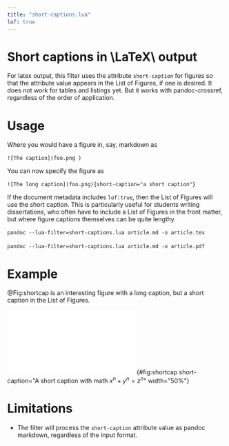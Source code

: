 ```yaml
---
title: "short-captions.lua"
lof: true
---
```


# Short captions in \LaTeX\ output

For latex output, this filter uses the attribute `short-caption` for figures so that the attribute value appears in the List of Figures, if one is desired. It does not work for tables and listings yet. But it works with pandoc-crossref, regardless of the order of application.


# Usage

Where you would have a figure in, say, markdown as 

    ![The caption](foo.png ) 

You can now specify the figure as 

    ![The long caption](foo.png){short-caption="a short caption"} 

If the document metadata includes `lof:true`,  then the List of Figures will use the short caption. This is particularly useful for students writing dissertations, who often have to include a List of Figures  in the front matter, but where figure captions themselves can be quite lengthy.

    pandoc --lua-filter=short-captions.lua article.md -o article.tex

    pandoc --lua-filter=short-captions.lua article.md -o article.pdf
    


# Example

@Fig:shortcap is an interesting figure with a long caption, but a short caption in the List of Figures.

![This is an *extremely* interesting figure that has a lot of detail I will need to describe in a few sentences. This figure has a short caption that will appear in the list of figures. Other attributes are preserved](fig.pdf){#fig:shortcap short-caption="A short caption with math $x^n + y^n = z^n$"  width="50%"}


# Limitations

- The filter will process the `short-caption` attribute value as pandoc markdown, regardless of the input format.

